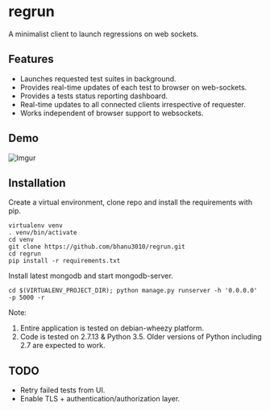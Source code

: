 regrun
=========

A minimalist client to launch regressions on web sockets.

Features
--------

-   Launches requested test suites in background.
-   Provides real-time updates of each test to browser on web-sockets.
-   Provides a tests status reporting dashboard.
-   Real-time updates to all connected clients irrespective of requester.
-   Works independent of browser support to websockets.


Demo
-----

![Imgur](https://i.imgur.com/tynYdZq.gif)

Installation
------------

Create a virtual environment, clone repo and install the requirements with pip.

``` {.sourceCode .bash}
virtualenv venv
. venv/bin/activate
cd venv
git clone https://github.com/bhanu3010/regrun.git
cd regrun
pip install -r requirements.txt
```

Install latest mongodb and start mongodb-server.

``` {.sourceCode .bash}
cd $(VIRTUALENV_PROJECT_DIR); python manage.py runserver -h '0.0.0.0' -p 5000 -r
```

Note: 

1. Entire application is tested on debian-wheezy platform.
2. Code is tested on 2.7.13 & Python 3.5. Older versions of Python including 2.7 are expected to work.

TODO
----

-   Retry failed tests from UI.
-   Enable TLS + authentication/authorization layer.

